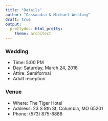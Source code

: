 ```yaml
---
title: "Details"
author: "Cassandra & Michael Wedding"
draft: true
output:
  prettydoc::html_pretty:
    theme: architect
---
```


<style>
header {
background-image: url(img/header2.jpeg) !important;
}
</style>

### Wedding
- Time: 5:00 PM
- Day: Saturday, March 24, 2018
- Attire: Semiformal
- Adult reception

### Venue
- Where: The Tiger Hotel
- Address: 23 S 8th St, Columbia, MO 65201
- Phone: (573) 875-8888

